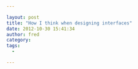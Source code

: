 ```yaml
---

layout: post
title: "How I think when designing interfaces"
date: 2012-10-30 15:41:34
author: fred
category:
tags:
  -

---
```


